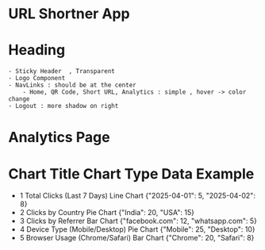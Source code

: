 # URL Shortner App

# Heading

    - Sticky Header  , Transparent
    - Logo Component
    - NavLinks : should be at the center
        - Home, QR Code, Short URL, Analytics : simple , hover -> color change
    - Logout : more shadow on right

# Analytics Page

# Chart Title Chart Type Data Example

- 1 Total Clicks (Last 7 Days) Line Chart {"2025-04-01": 5, "2025-04-02": 8}
- 2 Clicks by Country Pie Chart {"India": 20, "USA": 15}
- 3 Clicks by Referrer Bar Chart {"facebook.com": 12, "whatsapp.com": 5}
- 4 Device Type (Mobile/Desktop) Pie Chart {"Mobile": 25, "Desktop": 10}
- 5 Browser Usage (Chrome/Safari) Bar Chart {"Chrome": 20, "Safari": 8}
